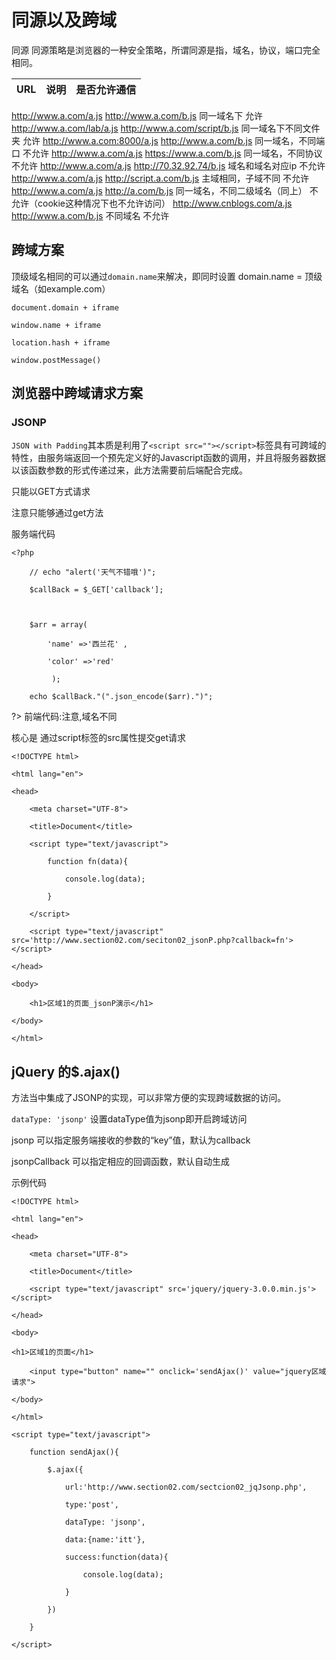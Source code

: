 ﻿# 同源以及跨域


同源
同源策略是浏览器的一种安全策略，所谓同源是指，域名，协议，端口完全相同。

|URL	|说明	|是否允许通信|
|:---:|:---:|:---:|
http://www.a.com/a.js
http://www.a.com/b.js	同一域名下	允许
http://www.a.com/lab/a.js
http://www.a.com/script/b.js	同一域名下不同文件夹	允许
http://www.a.com:8000/a.js
http://www.a.com/b.js	同一域名，不同端口	不允许
http://www.a.com/a.js
https://www.a.com/b.js	同一域名，不同协议	不允许
http://www.a.com/a.js
http://70.32.92.74/b.js	域名和域名对应ip	不允许
http://www.a.com/a.js
http://script.a.com/b.js	主域相同，子域不同	不允许
http://www.a.com/a.js
http://a.com/b.js	同一域名，不同二级域名（同上）	不允许（cookie这种情况下也不允许访问）
http://www.cnblogs.com/a.js
http://www.a.com/b.js	不同域名	不允许
## 跨域方案
顶级域名相同的可以通过`domain.name`来解决，即同时设置 domain.name = 顶级域名（如example.com）



```
document.domain + iframe

window.name + iframe

location.hash + iframe

window.postMessage()
```



## 浏览器中跨域请求方案

### JSONP
`JSON with Padding`其本质是利用了`<script src=""></script>`标签具有可跨域的特性，由服务端返回一个预先定义好的Javascript函数的调用，并且将服务器数据以该函数参数的形式传递过来，此方法需要前后端配合完成。

只能以GET方式请求

注意只能够通过get方法

服务端代码




```
<?php 

    // echo "alert('天气不错哦')";

    $callBack = $_GET['callback'];



    $arr = array(

        'name' =>'西兰花' ,

        'color' =>'red' 

         );

    echo $callBack."(".json_encode($arr).")";

```


?>
前端代码:注意,域名不同

核心是 通过script标签的src属性提交get请求



```
<!DOCTYPE html>

<html lang="en">

<head>

    <meta charset="UTF-8">

    <title>Document</title>

    <script type="text/javascript">

        function fn(data){

            console.log(data);

        }

    </script>

    <script type="text/javascript" src='http://www.section02.com/seciton02_jsonP.php?callback=fn'></script>

</head>

<body>

    <h1>区域1的页面_jsonP演示</h1>

</body>

</html>
```


## jQuery 的$.ajax()
方法当中集成了JSONP的实现，可以非常方便的实现跨域数据的访问。

`dataType: 'jsonp'` 设置dataType值为jsonp即开启跨域访问

jsonp 可以指定服务端接收的参数的“key”值，默认为callback

jsonpCallback 可以指定相应的回调函数，默认自动生成

示例代码



```
<!DOCTYPE html>

<html lang="en">

<head>

    <meta charset="UTF-8">

    <title>Document</title>

    <script type="text/javascript" src='jquery/jquery-3.0.0.min.js'></script>

</head>

<body>

<h1>区域1的页面</h1>

    <input type="button" name="" onclick='sendAjax()' value="jquery区域请求">

</body>

</html>

<script type="text/javascript">

    function sendAjax(){

        $.ajax({

            url:'http://www.section02.com/sectcion02_jqJsonp.php',

            type:'post',

            dataType: 'jsonp',

            data:{name:'itt'},

            success:function(data){

                console.log(data);

            }

        })

    }

</script>
```

